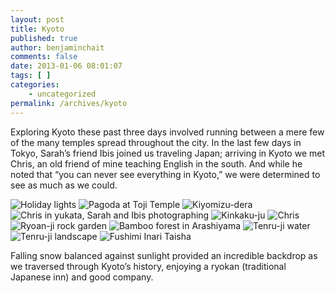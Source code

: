```yaml
---
layout: post
title: Kyoto
published: true
author: benjaminchait
comments: false
date: 2013-01-06 08:01:07
tags: [ ]
categories:
    - uncategorized
permalink: /archives/kyoto
---
```

Exploring Kyoto these past three days involved running between a mere few of the many temples spread throughout the city. In the last few days in Tokyo, Sarah&#8217;s friend Ibis joined us traveling Japan; arriving in Kyoto we met Chris, an old friend of mine teaching English in the south. And while he noted that &#8220;you can never see everything in Kyoto,&#8221; we were determined to see as much as we could.


![Holiday lights][1]
![Pagoda at Toji Temple][2]
![Kiyomizu-dera][3]
![Chris in yukata, Sarah and Ibis photographing][4]
![Kinkaku-ju][5]
![Chris][6]
![Ryoan-ji rock garden][7]
![Bamboo forest in Arashiyama][8]
![Tenru-ji water][9]
![Tenru-ji landscape][10]
![Fushimi Inari Taisha][11]

Falling snow balanced against sunlight provided an incredible backdrop as we traversed through Kyoto&#8217;s history, enjoying a ryokan (traditional Japanese inn) and good company.

 [1]: /wp-content/uploads/media/img/2013/01/kyoto/DSC01776.jpg
 [2]: /wp-content/uploads/media/img/2013/01/kyoto/DSC01794.jpg
 [3]: /wp-content/uploads/media/img/2013/01/kyoto/DSC01807.jpg
 [4]: /wp-content/uploads/media/img/2013/01/kyoto/DSC01829.jpg
 [5]: /wp-content/uploads/media/img/2013/01/kyoto/DSC01853.jpg
 [6]: /wp-content/uploads/media/img/2013/01/kyoto/DSC01882.jpg
 [7]: /wp-content/uploads/media/img/2013/01/kyoto/DSC01892.jpg
 [8]: /wp-content/uploads/media/img/2013/01/kyoto/DSC01914.jpg
 [9]: /wp-content/uploads/media/img/2013/01/kyoto/DSC01922.jpg
 [10]: /wp-content/uploads/media/img/2013/01/kyoto/DSC01926.jpg
 [11]: /wp-content/uploads/media/img/2013/01/kyoto/DSC01963.jpg
